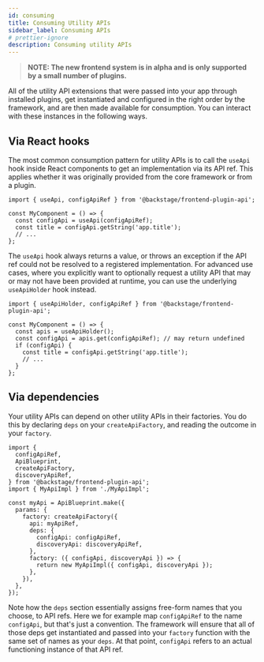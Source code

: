 ```yaml
---
id: consuming
title: Consuming Utility APIs
sidebar_label: Consuming APIs
# prettier-ignore
description: Consuming utility APIs
---
```


> **NOTE: The new frontend system is in alpha and is only supported by a small number of plugins.**

All of the utility API extensions that were passed into your app through installed plugins, get instantiated and configured in the right order by the framework, and are then made available for consumption. You can interact with these instances in the following ways.

## Via React hooks

The most common consumption pattern for utility APIs is to call the `useApi` hook inside React components to get an implementation via its API ref. This applies whether it was originally provided from the core framework or from a plugin.

```tsx
import { useApi, configApiRef } from '@backstage/frontend-plugin-api';

const MyComponent = () => {
  const configApi = useApi(configApiRef);
  const title = configApi.getString('app.title');
  // ...
};
```

The `useApi` hook always returns a value, or throws an exception if the API ref could not be resolved to a registered implementation. For advanced use cases, where you explicitly want to optionally request a utility API that may or may not have been provided at runtime, you can use the underlying `useApiHolder` hook instead.

```tsx
import { useApiHolder, configApiRef } from '@backstage/frontend-plugin-api';

const MyComponent = () => {
  const apis = useApiHolder();
  const configApi = apis.get(configApiRef); // may return undefined
  if (configApi) {
    const title = configApi.getString('app.title');
    // ...
  }
};
```

## Via dependencies

Your utility APIs can depend on other utility APIs in their factories. You do this by declaring `deps` on your `createApiFactory`, and reading the outcome in your `factory`.

```tsx
import {
  configApiRef,
  ApiBlueprint,
  createApiFactory,
  discoveryApiRef,
} from '@backstage/frontend-plugin-api';
import { MyApiImpl } from './MyApiImpl';

const myApi = ApiBlueprint.make({
  params: {
    factory: createApiFactory({
      api: myApiRef,
      deps: {
        configApi: configApiRef,
        discoveryApi: discoveryApiRef,
      },
      factory: ({ configApi, discoveryApi }) => {
        return new MyApiImpl({ configApi, discoveryApi });
      },
    }),
  },
});
```

Note how the `deps` section essentially assigns free-form names that you choose, to API refs. Here we for example map `configApiRef` to the name `configApi`, but that's just a convention. The framework will ensure that all of those deps get instantiated and passed into your `factory` function with the same set of names as your `deps`. At that point, `configApi` refers to an actual functioning instance of that API ref.
